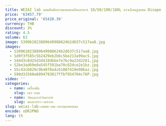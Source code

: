 ```yaml
---
title: WEIAI lab ผสมสีหมึกยางมะตอยเคลือบอาหาร 10/50/100/180L แรงเฉือนสูงผสม Disapersing Emulsifying homogenizer
price: '63457.79'
price_original: '65420.39'
currency: THB
discount: 3%
rating: 4.5
volume: 63
image: S39961023889649988624b2d637c517aa8.jpg
images:
  - S39961023889649988624b2d637c517aa8.jpg
  - Sd9f3f585c5b2429eb2b6c5be213a99acS.jpg
  - S44d3c8d25d3d418dbbe7e7bc9a22d2281.jpg
  - S2be3ad69e0a545f591ba70c82dce2e1bz.jpg
  - S5c43cb029c9b48f0a4c61807419e90baz.jpg
  - S90d32560a6894793817ffbf954704c76P.jpg
video: ''
categories:
  - name: เครื่องมือ
    slug: เคร-องม
  - name: วัดและการวิเคราะห์
    slug: ดและการว-เคราะห
slug: weiai-lab-ผสมส-หม-กยางมะตอยเคล
encode: oDRJPNO
lang: th
---
```

  